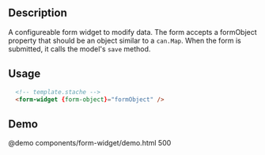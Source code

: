 <!--

@module {can.Component} components/form-widget <form-widget />
@parent geocola.components
@group form-widget.fields 1 Field Types

-->

## Description
A configureable form widget to modify data. The form accepts a formObject property that should be an object similar to a `can.Map`. When the form is submitted, it calls the model's `save` method.

## Usage
```html
  <!-- template.stache -->
  <form-widget {form-object}="formObject" />
```

## Demo

@demo components/form-widget/demo.html 500
